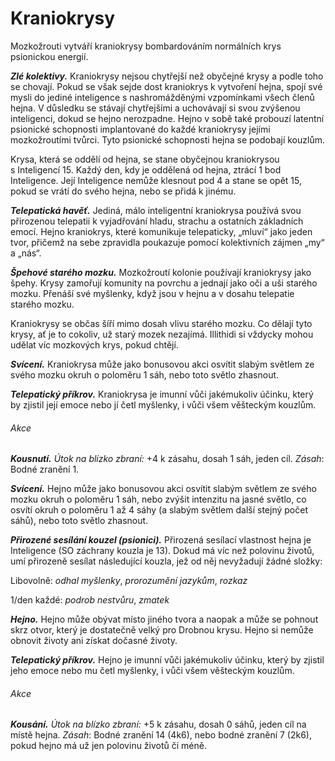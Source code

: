 # Kraniokrysy

Mozkožrouti vytváří kraniokrysy bombardováním normálních krys psionickou energií.

***Zlé kolektivy.*** Kraniokrysy nejsou chytřejší než obyčejné krysy a podle toho se chovají. Pokud se však sejde dost kraniokrys k vytvoření hejna, spojí své mysli do jediné inteligence s nashromážděnými vzpomínkami všech členů hejna. V důsledku se stávají chytřejšími a uchovávají si svou zvýšenou inteligenci, dokud se hejno nerozpadne. Hejno v sobě také probouzí latentní psionické schopnosti implantované do každé kraniokrysy jejími mozkožroutími tvůrci. Tyto psionické schopnosti hejna se podobají kouzlům.

Krysa, která se oddělí od hejna, se stane obyčejnou kraniokrysou s Inteligencí 15. Každý den, kdy je oddělená od hejna, ztrácí 1 bod Inteligence. Její Inteligence nemůže klesnout pod 4 a stane se opět 15, pokud se vrátí do svého hejna, nebo se přidá k jinému.

***Telepatická havěť.*** Jediná, málo inteligentní kraniokrysa používá svou přirozenou telepatii k vyjadřování hladu, strachu a ostatních základních emocí. Hejno kraniokrys, které komunikuje telepaticky, „mluví“ jako jeden tvor, přičemž na sebe zpravidla poukazuje pomocí kolektivních zájmen „my“ a „nás“.

***Špehové starého mozku.*** Mozkožroutí kolonie používají kraniokrysy jako špehy. Krysy zamořují komunity na povrchu a jednají jako oči a uši starého mozku. Přenáší své myšlenky, když jsou v hejnu a v dosahu telepatie starého mozku.

Kraniokrysy se občas šíří mimo dosah vlivu starého mozku. Co dělají tyto krysy, ať je to cokoliv, už starý mozek nezajímá. Illithidi si vždycky mohou udělat víc mozkových krys, pokud chtějí.

<Monster 
    title="Kraniokrysa"
    subtitle="Drobné zvíře, zákonné zlo"
    armor-class="12"
    hit-points="2 (1k4)"
    speed="6 sáhů"
    str="2 (–4)"
    dex="14 (+2)"
    con="10 (+0)"
    int="4 (–3)"
    wis="11 (+0)"
    cha="8 (–1)"
    saving-thros=""
    skills=""
    damage-vulnerabilities=""
    damage-resistance=""
    damage-immunities=""
    condition-immunities=""
    senses="vidění ve tmě 6 sáhů, pasivní Vnímání 10"
    languages="telepatie 6 sáhů"
    challenge="0 (10 ZK)"
    >

***Svícení.*** Kraniokrysa může jako bonusovou akci osvítit slabým světlem ze svého mozku okruh o poloměru 1 sáh, nebo toto světlo zhasnout.

***Telepatický příkrov.*** Kraniokrysa je imunní vůči jakémukoliv účinku, který by zjistil její emoce nebo jí četl myšlenky, i vůči všem věšteckým kouzlům.
    
###### Akce

***Kousnutí.*** *Útok na blízko zbraní:* +4 k zásahu, dosah 1 sáh, jeden cíl. *Zásah*: Bodné zranění 1.
    
</Monster>



<Monster 
    title="Hejno kraniokrys"
    subtitle="Střední hejno Drobných zvířat, zákonné zlo"
    armor-class="12"
    hit-points="36 (8k8)"
    speed="6 sáhů"
    str="9 (–1)"
    dex="14 (+2)"
    con="10 (+0)"
    int="15 (+2)"
    wis="11 (+0)"
    cha="14 (+2)"
    saving-thros=""
    skills=""
    damage-vulnerabilities=""
    damage-resistance="bodná, drtivá, sečná"
    damage-immunities=""
    condition-immunities="ležící, ochromené, paralyzované, uchvácené, vystrašené, zadržené, zkamenělé, zmámené"
    senses="vidění ve tmě 6 sáhů, pasivní Vnímání 10"
    languages="telepatie 6 sáhů"
    challenge="5 (1 800 ZK)"
    >

***Svícení.*** Hejno může jako bonusovou akci osvítit slabým světlem ze svého mozku okruh o poloměru 1 sáh, nebo zvýšit intenzitu na jasné světlo, co osvítí okruh o poloměru 1 až 4 sáhy (a slabým světlem další stejný počet sáhů), nebo toto světlo zhasnout.

***Přirozené sesílání kouzel (psionici).*** Přirozená sesílací vlastnost hejna je Inteligence (SO záchrany kouzla je 13). Dokud má víc než polovinu životů, umí přirozeně sesílat následující kouzla, jež od něj nevyžadují žádné složky:

Libovolně: *odhal myšlenky*, *prorozumění jazykům*, *rozkaz*

1/den každé: *podrob nestvůru*, *zmatek*

***Hejno.*** Hejno může obývat místo jiného tvora a naopak a může se pohnout skrz otvor, který je dostatečně velký pro Drobnou krysu. Hejno si nemůže obnovit životy ani získat dočasné životy.

***Telepatický příkrov.*** Hejno je imunní vůči jakémukoliv účinku, který by zjistil jeho emoce nebo mu četl myšlenky, i vůči všem věšteckým kouzlům.

###### Akce

***Kousání.*** *Útok na blízko zbraní:* +5 k zásahu, dosah 0 sáhů, jeden cíl na místě hejna. *Zásah*: Bodné zranění 14 (4k6), nebo bodné zranění 7 (2k6), pokud hejno má už jen polovinu životů či méně.

</Monster>


